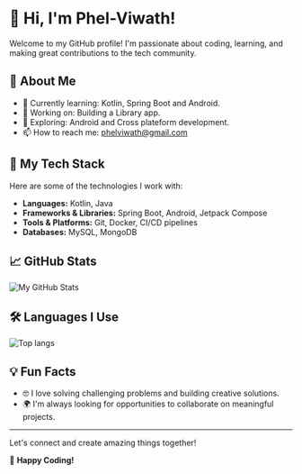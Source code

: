 # 👋 Hi, I'm Phel-Viwath!

Welcome to my GitHub profile! I'm passionate about coding, learning, and making great contributions to the tech community.

## 🎯 About Me
- 🌱 Currently learning: Kotlin, Spring Boot and Android.
- 💼 Working on: Building a Library app.
- 🔭 Exploring: Android and Cross plateform development.
- 📫 How to reach me: phelviwath@gmail.com

## 🚀 My Tech Stack
Here are some of the technologies I work with:
- **Languages:** Kotlin, Java
- **Frameworks & Libraries:** Spring Boot, Android, Jetpack Compose
- **Tools & Platforms:** Git, Docker, CI/CD pipelines
- **Databases:** MySQL, MongoDB

## 📈 GitHub Stats
![My GitHub Stats](https://github-readme-stats.vercel.app/api?username=Phel-Viwath&show_icons=true&theme=radical)
## 🛠️ Languages I Use
![Top langs](https://github-readme-stats.vercel.app/api/top-langs/?username=Phel-Viwath&layout=compact&theme=radical)

## 💡 Fun Facts
- 🤓 I love solving challenging problems and building creative solutions.
- 🌍 I'm always looking for opportunities to collaborate on meaningful projects.

---

Let's connect and create amazing things together!

🎉 **Happy Coding!**
